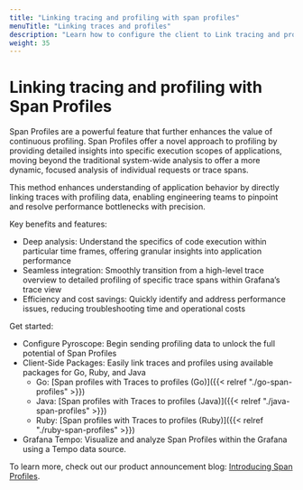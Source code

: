 ```yaml
---
title: "Linking tracing and profiling with span profiles"
menuTitle: "Linking traces and profiles"
description: "Learn how to configure the client to Link tracing and profiling with span profiles."
weight: 35
---
```


# Linking tracing and profiling with Span Profiles

Span Profiles are a powerful feature that further enhances the value of continuous profiling.
Span Profiles offer a novel approach to profiling by providing detailed insights into specific execution scopes of applications, moving beyond the traditional system-wide analysis to offer a more dynamic, focused analysis of individual requests or trace spans.

This method enhances understanding of application behavior by directly linking traces with profiling data, enabling engineering teams to pinpoint and resolve performance bottlenecks with precision.

Key benefits and features:

- Deep analysis: Understand the specifics of code execution within particular time frames, offering granular insights into application performance
- Seamless integration: Smoothly transition from a high-level trace overview to detailed profiling of specific trace spans within Grafana’s trace view
- Efficiency and cost savings: Quickly identify and address performance issues, reducing troubleshooting time and operational costs

Get started:

- Configure Pyroscope: Begin sending profiling data to unlock the full potential of Span Profiles
- Client-Side Packages: Easily link traces and profiles using available packages for Go, Ruby, and Java
  - Go: [Span profiles with Traces to profiles (Go)]({{< relref "./go-span-profiles" >}})
  - Java: [Span profiles with Traces to profiles (Java)]({{< relref "./java-span-profiles" >}})
  - Ruby: [Span profiles with Traces to profiles (Ruby)]({{< relref "./ruby-span-profiles" >}})
- Grafana Tempo: Visualize and analyze Span Profiles within the Grafana using a Tempo data source.

To learn more, check out our product announcement blog: [Introducing Span Profiles](/blog/2024/02/06/combining-tracing-and-profiling-for-enhanced-observability-introducing-span-profiles/).
